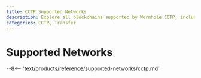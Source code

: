 ```yaml
---
title: CCTP Supported Networks
description: Explore all blockchains supported by Wormhole CCTP, including network availability, block explorers, and cross-chain transfer support.
categories: CCTP, Transfer
---
```


# Supported Networks

--8<-- 'text/products/reference/supported-networks/cctp.md'